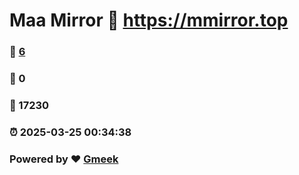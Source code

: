 # Maa Mirror :link: https://mmirror.top 
### :page_facing_up: [6](https://mmirror.top/tag.html) 
### :speech_balloon: 0 
### :hibiscus: 17230 
### :alarm_clock: 2025-03-25 00:34:38 
### Powered by :heart: [Gmeek](https://github.com/Meekdai/Gmeek)
